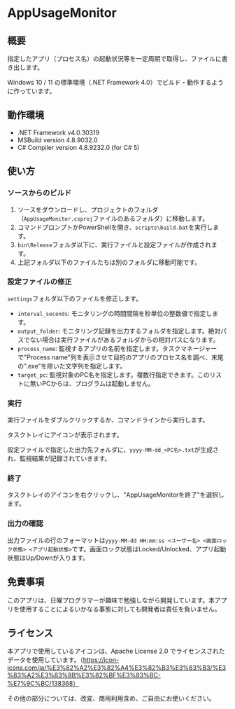 # AppUsageMonitor

## 概要

指定したアプリ（プロセス名）の起動状況等を一定周期で取得し、ファイルに書き出します。

Windows 10 / 11 の標準環境（.NET Framework 4.0）でビルド・動作するように作っています。


## 動作環境

- .NET Framework v4.0.30319
- MSBuild version 4.8.9032.0
- C# Compiler version 4.8.9232.0 (for C# 5)

## 使い方

### ソースからのビルド

1. ソースをダウンロードし、プロジェクトのフォルダ（`AppUsageMonitor.csproj`ファイルのあるフォルダ）に移動します。
2. コマンドプロンプトかPowerShellを開き、`scripts\build.bat`を実行します。
3. `bin\Release`フォルダ以下に、実行ファイルと設定ファイルが作成されます。
4. 上記フォルダ以下のファイルたちは別のフォルダに移動可能です。

### 設定ファイルの修正

`settings`フォルダ以下のファイルを修正します。
- `interval_seconds`: モニタリングの時間間隔を秒単位の整数値で指定します。
- `output_folder`: モニタリング記録を出力するフォルダを指定します。絶対パスでない場合は実行ファイルがあるフォルダからの相対パスになります。
- `process_name`: 監視するアプリの名前を指定します。タスクマネージャーで"Process name"列を表示させて目的のアプリのプロセス名を調べ、末尾の".exe"を除いた文字列を指定します。
- `target_pc`: 監視対象のPC名を指定します。複数行指定できます。このリストに無いPCからは、プログラムは起動しません。

### 実行

実行ファイルをダブルクリックするか、コマンドラインから実行します。

タスクトレイにアイコンが表示されます。

設定ファイルで指定した出力先フォルダに、`yyyy-MM-dd_<PC名>.txt`が生成され、監視結果が記録されていきます。

### 終了

タスクトレイのアイコンを右クリックし、"AppUsageMonitorを終了"を選択します。

### 出力の確認

出力ファイルの行のフォーマットは`yyyy-MM-dd HH:mm:ss <ユーザー名> <画面ロック状態> <アプリ起動状態>`です。画面ロック状態はLocked/Unlocked、アプリ起動状態はUp/Downが入ります。

## 免責事項

このアプリは、日曜プログラマーが趣味で勉強しながら開発しています。本アプリを使用することによるいかなる事態に対しても開発者は責任を負いません。

## ライセンス

本アプリで使用しているアイコンは、Apache License 2.0 でライセンスされたデータを使用しています。（https://icon-icons.com/ja/%E3%82%A2%E3%82%A4%E3%82%B3%E3%83%B3/%E3%83%A2%E3%83%8B%E3%82%BF%E3%83%BC-%E7%9C%BC/138368）

その他の部分については、改変、商用利用含め、ご自由にお使いください。